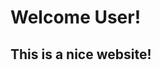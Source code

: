 <html>
  <title>Website</title>
<body>
<h1>Welcome User!</h1>
  <h2>This is a nice website!</h2>
  <img src="img/" alt="">


</body>
</html>
